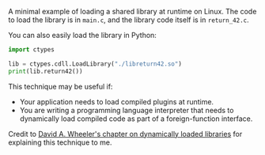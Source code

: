 A minimal example of loading a shared library at runtime on Linux. The code to load the library is in `main.c`, and the library code itself is in `return_42.c`.

You can also easily load the library in Python:

```python
import ctypes

lib = ctypes.cdll.LoadLibrary("./libreturn42.so")
print(lib.return42())
```

This technique may be useful if:

- Your application needs to load compiled plugins at runtime.
- You are writing a programming language interpreter that needs to dynamically load compiled code as part of a foreign-function interface.

Credit to [David A. Wheeler's chapter on dynamically loaded libraries](https://tldp.org/HOWTO/Program-Library-HOWTO/dl-libraries.html) for explaining this technique to me.
